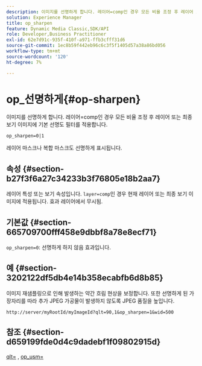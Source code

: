 ```yaml
---
description: 이미지를 선명하게 합니다. 레이어=comp인 경우 모든 비율 조정 후 레이어 또는 최종 보기 이미지에 기본 선명도 필터를 적용합니다.
solution: Experience Manager
title: op_sharpen
feature: Dynamic Media Classic,SDK/API
role: Developer,Business Practitioner
exl-id: 62e7d91c-935f-410f-a971-ffb3cfff31d6
source-git-commit: 1ec8b59f442eb96c6c3f5f1405d57a38a86bd056
workflow-type: tm+mt
source-wordcount: '120'
ht-degree: 7%

---
```


# op_선명하게{#op-sharpen}

이미지를 선명하게 합니다. 레이어=comp인 경우 모든 비율 조정 후 레이어 또는 최종 보기 이미지에 기본 선명도 필터를 적용합니다.

`op_sharpen=0|1`

레이어 마스크나 복합 마스크도 선명하게 표시됩니다.

## 속성 {#section-b27f3f6a27c34233b3f76805e18b2aa7}

레이어 특성 또는 보기 속성입니다. `layer=comp`인 경우 현재 레이어 또는 최종 보기 이미지에 적용됩니다. 효과 레이어에서 무시됨.

## 기본값 {#section-665709700fff458e9dbbf8a78e8ecf71}

`op_sharpen=0`: 선명하게 하지 않음 효과입니다.

## 예 {#section-3202122df5db4e14b358ecabfb6d8b85}

이미지 재샘플링으로 인해 발생하는 약간 흐림 현상을 보정합니다. 또한 선명하게 된 가장자리를 따라 추가 JPEG 가공물이 발생하지 않도록 JPEG 품질을 높입니다.

`http://server/myRootId/myImageId?qlt=90,1&op_sharpen=1&wid=500`

## 참조 {#section-d659199fde0d4c9dadebf1f09802915d}

[qlt=](../../../../../is-api/http-ref/image-serving-api-ref/c-http-protocol-reference/c-command-reference/r-is-http-qlt.md#reference-f69ed0758c784b0385d979820546d352) ,  [op_usm=](../../../../../is-api/http-ref/image-serving-api-ref/c-http-protocol-reference/c-command-reference/r-op-sharpen.md#reference-c32573230c6140f883efdaa201ea8541)
